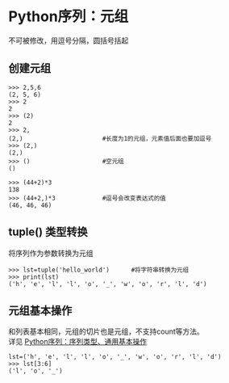 # Python序列：元组
不可被修改，用逗号分隔，圆括号括起
## 创建元组
```
>>> 2,5,6
(2, 5, 6)
>>> 2
2
>>> (2)
2
>>> 2,
(2,)                      #长度为1的元组，元素值后面也要加逗号
>>> (2,)
(2,)
>>> ()                    #空元组
()
```
```
>>> (44+2)*3
138
>>> (44+2,)*3             #逗号会改变表达式的值
(46, 46, 46)
```

## tuple() 类型转换
将序列作为参数转换为元组
```
>>> lst=tuple('hello_world')      #将字符串转换为元组
>>> print(lst)
('h', 'e', 'l', 'l', 'o', '_', 'w', 'o', 'r', 'l', 'd')
```
## 元组基本操作
和列表基本相同，元组的切片也是元组，不支持count等方法。</br>
详见 [Python序列：序列类型、通用基本操作](https://github.com/dearxuany/Sharon_Technology_learning_note/blob/master/Python%E5%BA%8F%E5%88%97%EF%BC%9A%E5%BA%8F%E5%88%97%E7%B1%BB%E5%9E%8B%E3%80%81%E9%80%9A%E7%94%A8%E5%9F%BA%E6%9C%AC%E6%93%8D%E4%BD%9C.MD)
```
lst=('h', 'e', 'l', 'l', 'o', '_', 'w', 'o', 'r', 'l', 'd')
>>> lst[3:6]
('l', 'o', '_')
```

